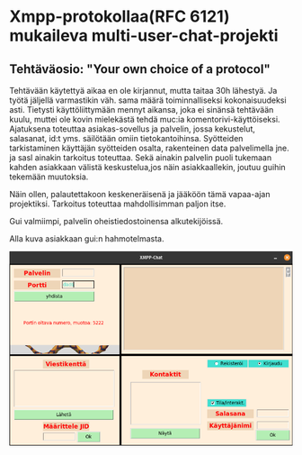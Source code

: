 # Xmpp-protokollaa(RFC 6121) mukaileva multi-user-chat-projekti

## Tehtäväosio: "Your own choice of a protocol"

Tehtävään käytettyä aikaa en ole kirjannut, mutta taitaa 30h lähestyä. Ja työtä jäljellä varmastikin väh. sama määrä toiminnalliseksi
kokonaisuudeksi asti. Tietysti käyttöliittymään mennyt aikansa, joka ei sinänsä tehtävään kuulu, muttei ole kovin mielekästä tehdä muc:ia komentorivi-käyttöiseksi.
Ajatuksena toteuttaa asiakas-sovellus ja palvelin, jossa kekustelut, salasanat, id:t yms. 
säilötään omiin tietokantoihinsa. Syötteiden tarkistaminen käyttäjän syötteiden osalta, rakenteinen data palvelimella jne. ja sasl ainakin tarkoitus toteuttaa. Sekä ainakin palvelin puoli tukemaan kahden asiakkaan välistä keskustelua,jos näin asiakkaallekin, joutuu guihin tekemään muutoksia.

Näin ollen, palautettakoon keskeneräisenä ja jääköön tämä vapaa-ajan projektiksi.
Tarkoitus toteuttaa mahdollisimman paljon itse.

Gui valmiimpi, palvelin oheistiedostoinensa alkutekijöissä.

Alla kuva asiakkaan gui:n hahmotelmasta.

![Gui](XMPP_MUC/gui.png)

